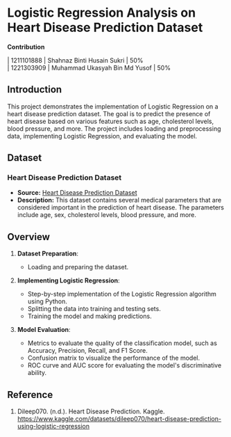 # Logistic Regression Analysis on Heart Disease Prediction Dataset

**Contribution**

| 1211101888 | Shahnaz Binti Husain Sukri | 50% \
| 1221303909 | Muhammad Ukasyah Bin Md Yusof | 50%

## Introduction

This project demonstrates the implementation of Logistic Regression on a heart disease prediction dataset. The goal is to predict the presence of heart disease based on various features such as age, cholesterol levels, blood pressure, and more. The project includes loading and preprocessing data, implementing Logistic Regression, and evaluating the model.

## Dataset

### Heart Disease Prediction Dataset
- **Source:** [Heart Disease Prediction Dataset](https://www.kaggle.com/datasets/dileep070/heart-disease-prediction-using-logistic-regression)
- **Description:** This dataset contains several medical parameters that are considered important in the prediction of heart disease. The parameters include age, sex, cholesterol levels, blood pressure, and more.

## Overview

1. **Dataset Preparation**:
   - Loading and preparing the dataset.

2. **Implementing Logistic Regression**:
   - Step-by-step implementation of the Logistic Regression algorithm using Python.
   - Splitting the data into training and testing sets.
   - Training the model and making predictions.

3. **Model Evaluation**:
   - Metrics to evaluate the quality of the classification model, such as Accuracy, Precision, Recall, and F1 Score.
   - Confusion matrix to visualize the performance of the model.
   - ROC curve and AUC score for evaluating the model's discriminative ability.


## Reference

1. Dileep070. (n.d.). Heart Disease Prediction. Kaggle. https://www.kaggle.com/datasets/dileep070/heart-disease-prediction-using-logistic-regression
